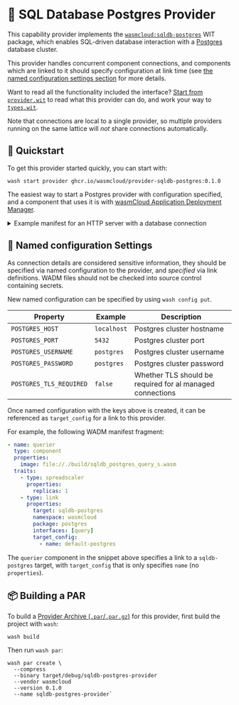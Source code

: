 # 🐘 SQL Database Postgres Provider

This capability provider implements the [`wasmcloud:sqldb-postgres`][wasmcloud-sqldb-postgres-wit] WIT package, which enables SQL-driven database interaction with a [Postgres][postgres] database cluster.

This provider handles concurrent component connections, and components which are linked to it should specify configuration at link time (see [the named configuration settings section](#named-configuration-settings) for more details.

Want to read all the functionality included the interface? [Start from `provider.wit`](./wit/provider.wit) to read what this provider can do, and work your way to [`types.wit`](./wit/types.wit).

Note that connections are local to a single provider, so multiple providers running on the same lattice will _not_ share connections automatically.

[postgres]: https://postgresql.org
[wasmcloud-sqldb-postgres-wit]: https://github.com/vados-cosmonic/wit-wasmcloud-postgres

## 👟 Quickstart

To get this provider started quickly, you can start with:

```console
wash start provider ghcr.io/wasmcloud/provider-sqldb-postgres:0.1.0
```

The easiest way to start a Postgres provider with configuration specified, and a component that uses it is with [wasmCloud Application Deployment Manager][wadm].

<details>
<summary>Example manifest for an HTTP server with a database connection</summary>

```yaml
apiVersion: core.oam.dev/v1beta1
kind: Application
metadata:
  name: sqldb-postgres-example
  annotations:
    version: v0.0.1
    description: SQLDB Postgres example
spec:
  components:
    # A capability provider that enables Postgres access for the component
    - name: sqldb-postgres
      type: capability
      properties:
        image: ghcr.io/wasmcloud/sqldb-postgres:0.2.0

    # A capability provider that provides HTTP serving for the component
    - name: http-server
      type: capability
      properties:
        image: ghcr.io/wasmcloud/http-server:0.21.0

    # A component that uses both capability providers above (HTTP server and sqldb-postgres)
    # to provide a TODO app on http://localhost:8080
    - name: todo-app
      type: component
      properties:
        image: ghcr.io/wasmcloud/component-todoapp-postgres-rust:0.1.0
      traits:
        # Govern the spread/scheduling of the component
        - type: spreadscaler
          properties:
            replicas: 1

        # Link the httpserver to the component, and configure the HTTP server
        # to listen on port 8080 for incoming requests
        - type: link
          properties:
            target: http-server
            namespace: wasi
            package: http
            interfaces: [incoming-handler]
            source_config:
              - name: default-http
                properties:
                  address: 127.0.0.1:8080

        # Link the sqldb-provider to the component, specifying the postgres cluster URL
        - type: link
          properties:
            target: sqldb-postgres
            namespace: wasmcloud
            package: sqldb-postgres
            interfaces: [query, prepared]
            # NOTE: When configuraiton is specified below only by name, it references a named configuration
            # (ex. one set via `wash config put`)
            target_config:
              - name: pg
```

</details>

[wadm]: https://github.com/wasmCloud/wadm

## 📑 Named configuration Settings

As connection details are considered sensitive information, they should be specified via named configuration to the provider, and _specified_ via link definitions.
WADM files should not be checked into source control containing secrets.

New named configuration can be specified by using `wash config put`.

| Property                | Example     | Description                                               |
| ----------------------- | ----------- | --------------------------------------------------------- |
| `POSTGRES_HOST`         | `localhost` | Postgres cluster hostname                                 |
| `POSTGRES_PORT`         | `5432`      | Postgres cluster port                                     |
| `POSTGRES_USERNAME`     | `postgres`  | Postgres cluster username                                 |
| `POSTGRES_PASSWORD`     | `postgres`  | Postgres cluster password                                 |
| `POSTGRES_TLS_REQUIRED` | `false`     | Whether TLS should be required for al managed connections |

Once named configuration with the keys above is created, it can be referenced as `target_config` for a link to this provider.

For example, the following WADM manifest fragment:

```yaml
- name: querier
  type: component
  properties:
    image: file://./build/sqldb_postgres_query_s.wasm
  traits:
    - type: spreadscaler
      properties:
        replicas: 1
    - type: link
      properties:
        target: sqldb-postgres
        namespace: wasmcloud
        package: postgres
        interfaces: [query]
        target_config:
          - name: default-postgres
```

The `querier` component in the snippet above specifies a link to a `sqldb-postgres` target, with `target_config` that is only specifies `name` (no `properties`).

## 📦 Building a PAR

To build a [Provider Archive (`.par`/`.par.gz`)][par] for this provider, first build the project with `wash`:

```console
wash build
```

Then run `wash par`:

```
wash par create \
  --compress
  --binary target/debug/sqldb-postgres-provider
  --vendor wasmcloud
  --version 0.1.0
  --name sqldb-postgres-provider`
```

[par]: https://wasmcloud.com/docs/developer/providers/build
